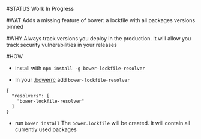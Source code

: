 #STATUS
Work In Progress


#WAT
Adds a missing feature of bower: a lockfile with all packages versions pinned

#WHY
Always track versions you deploy in the production.
It will allow you track security vulnerabilities in your releases

#HOW
- install with
`npm install -g bower-lockfile-resolver`

- In your [.bowerrc](http://bower.io/docs/config/)
add `bower-lockfile-resolver`

```
{
  "resolvers": [
    "bower-lockfile-resolver"
  ]
}
```

- run `bower install`
The `bower.lockfile` will be created. It will contain all currently used packages
